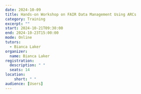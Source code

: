 ```yaml
---
date: 2024-10-09
title: Hands-on Workshop on FAIR Data Management Using ARCs
category: Training
excerpt: ""
start: 2024-10-21T09:30:00
end: 2024-10-23T15:00:00
mode: Online
tutors:
  - Bianca Laker
organizer:
  name: Bianca Laker
registration:
  description: " "
  seats: 14
location:
    short: " "
audience: [Users]
---
```

